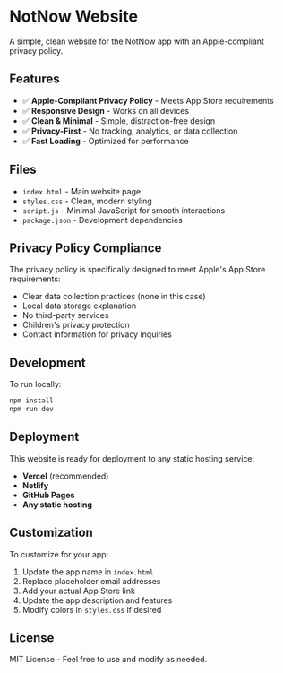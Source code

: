 # NotNow Website

A simple, clean website for the NotNow app with an Apple-compliant privacy policy.

## Features

- ✅ **Apple-Compliant Privacy Policy** - Meets App Store requirements
- ✅ **Responsive Design** - Works on all devices
- ✅ **Clean & Minimal** - Simple, distraction-free design
- ✅ **Privacy-First** - No tracking, analytics, or data collection
- ✅ **Fast Loading** - Optimized for performance

## Files

- `index.html` - Main website page
- `styles.css` - Clean, modern styling
- `script.js` - Minimal JavaScript for smooth interactions
- `package.json` - Development dependencies

## Privacy Policy Compliance

The privacy policy is specifically designed to meet Apple's App Store requirements:

- Clear data collection practices (none in this case)
- Local data storage explanation
- No third-party services
- Children's privacy protection
- Contact information for privacy inquiries

## Development

To run locally:

```bash
npm install
npm run dev
```

## Deployment

This website is ready for deployment to any static hosting service:

- **Vercel** (recommended)
- **Netlify**
- **GitHub Pages**
- **Any static hosting**

## Customization

To customize for your app:

1. Update the app name in `index.html`
2. Replace placeholder email addresses
3. Add your actual App Store link
4. Update the app description and features
5. Modify colors in `styles.css` if desired

## License

MIT License - Feel free to use and modify as needed.
